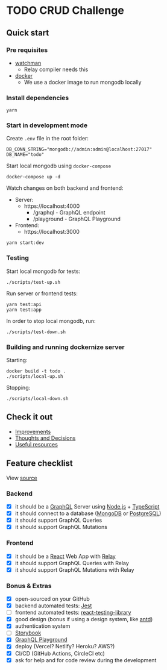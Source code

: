 # TODO CRUD Challenge

## Quick start

### Pre requisites

- [watchman](https://facebook.github.io/watchman/)
  - Relay compiler needs this
- [docker](https://www.docker.com/)
  - We use a docker image to run mongodb locally

### Install dependencies

```
yarn
```

### Start in development mode

Create `.env` file in the root folder:

```
DB_CONN_STRING="mongodb://admin:admin@localhost:27017"
DB_NAME="todo"
```

Start local mongodb using `docker-compose`

```
docker-compose up -d
```

Watch changes on both backend and frontend:

- Server:
  - https://localhost:4000
    - /graphql - GraphQL endpoint
    - /playground - GraphQL Playground
- Frontend:
  - https://localhost:3000

```
yarn start:dev
```

### Testing

Start local mongodb for tests:

```
./scripts/test-up.sh
```

Run server or frontend tests:

```
yarn test:api
yarn test:app
```

In order to stop local mongodb, run:

```
./scripts/test-down.sh
```

### Building and running dockernize server

Starting:

```
docker build -t todo .
./scripts/local-up.sh
```

Stopping:

```
./scripts/local-down.sh
```

## Check it out

- [Improvements](./docs/improvements.md)
- [Thoughts and Decisions](./docs/thoughts.md)
- [Useful resources](./docs/resources.md)

## Feature checklist

View [source](https://github.com/BemteviSeguros/jobs/blob/main/Challenge.md)

### Backend

- [x] it should be a [GraphQL](https://graphql.org/) Server using [Node.js](https://nodejs.org/en/) + [TypeScript](https://www.typescriptlang.org/)
- [x] it should connect to a database ([MongoDB](https://www.mongodb.com/) or [PostgreSQL](https://www.postgresql.org/))
- [x] it should support GraphQL Queries
- [x] it should support GraphQL Mutations

### Frontend

- [x] it should be a [React](https://reactjs.org/) Web App with [Relay](https://relay.dev/)
- [x] it should support GraphQL Queries with Relay
- [x] it should support GraphQL Mutations with Relay

### Bonus & Extras

- [x] open-sourced on your GitHub
- [x] backend automated tests: [Jest](https://jestjs.io/)
- [ ] frontend automated tests: [react-testing-library](https://testing-library.com/)
- [x] good design (bonus if using a design system, like [antd](https://ant.design/))
- [x] authentication system
- [ ] [Storybook](https://storybook.js.org/)
- [x] [GraphQL Playground](https://github.com/graphql/graphql-playground)
- [x] deploy (Vercel? Netlify? Heroku? AWS?)
- [x] CI/CD (GitHub Actions, CircleCI etc)
- [x] ask for help and for code review during the development
